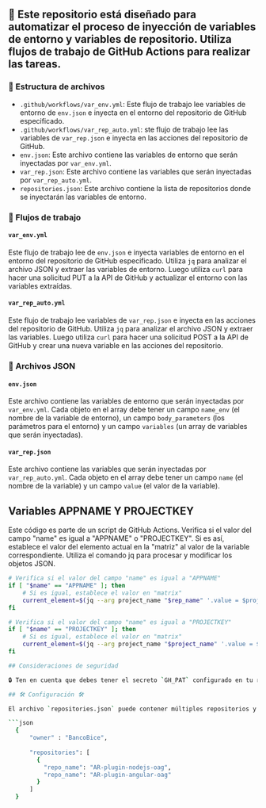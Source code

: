 ## 🤖 Este repositorio está diseñado para automatizar el proceso de inyección de variables de entorno y variables de repositorio. Utiliza flujos de trabajo de GitHub Actions para realizar las tareas.

### 📁 Estructura de archivos
- `.github/workflows/var_env.yml`: Este flujo de trabajo lee variables de entorno de `env.json` e inyecta en el entorno del repositorio de GitHub especificado.
- `.github/workflows/var_rep_auto.yml`: ste flujo de trabajo lee las variables de `var_rep.json` e inyecta en las acciones del repositorio de GitHub.
- `env.json`: Este archivo contiene las variables de entorno que serán inyectadas por `var_env.yml`.
- `var_rep.json`: Este archivo contiene las variables que serán inyectadas por `var_rep_auto.yml`.
- `repositories.json`: Este archivo contiene la lista de repositorios donde se inyectarán las variables de entorno.

### 🔄 Flujos de trabajo
#### `var_env.yml`
Este flujo de trabajo lee de `env.json` e inyecta variables de entorno en el entorno del repositorio de GitHub especificado. Utiliza `jq` para analizar el archivo JSON y extraer las variables de entorno. Luego utiliza `curl` para hacer una solicitud PUT a la API de GitHub y actualizar el entorno con las variables extraídas.

#### `var_rep_auto.yml`
Este flujo de trabajo lee variables de `var_rep.json` e inyecta en las acciones del repositorio de GitHub. Utiliza `jq` para analizar el archivo JSON y extraer las variables. Luego utiliza `curl` para hacer una solicitud POST a la API de GitHub y crear una nueva variable en las acciones del repositorio.

### 📄 Archivos JSON
#### `env.json`
Este archivo contiene las variables de entorno que serán inyectadas por `var_env.yml`. Cada objeto en el array debe tener un campo `name_env` (el nombre de la variable de entorno), un campo `body_parameters` (los parámetros para el entorno) y un campo `variables` (un array de variables que serán inyectadas).

#### `var_rep.json`
Este archivo contiene las variables que serán inyectadas por `var_rep_auto.yml`. Cada objeto en el array debe tener un campo `name` (el nombre de la variable) y un campo `value` (el valor de la variable).

## Variables APPNAME Y PROJECTKEY
Este código es parte de un script de GitHub Actions. Verifica si el valor del campo "name" es igual a "APPNAME" o "PROJECTKEY". Si es así, establece el valor del elemento actual en la "matriz" al valor de la variable correspondiente. Utiliza el comando jq para procesar y modificar los objetos JSON.

```bash
# Verifica si el valor del campo "name" es igual a "APPNAME"
if [ "$name" == "APPNAME" ]; then
    # Si es igual, establece el valor en "matrix"
    current_element=$(jq --arg project_name "$rep_name" '.value = $project_name' <<< "$current_element")
fi

# Verifica si el valor del campo "name" es igual a "PROJECTKEY"
if [ "$name" == "PROJECTKEY" ]; then
    # Si es igual, establece el valor en "matrix"
    current_element=$(jq --arg project_name "$project_name" '.value = $project_name' <<< "$current_element")
fi

## Consideraciones de seguridad

🔒 Ten en cuenta que debes tener el secreto `GH_PAT` configurado en tu repositorio con un token que tenga los permisos necesarios para agregar equipos a los repositorios. Además, el archivo `repositories.json` debe estar correctamente formateado y actualizado con los repositorios a los que deseas agregar grupos.

## 🛠️ Configuración 🛠️

El archivo `repositories.json` puede contener múltiples repositorios y debe tener el siguiente formato:

```json
  {
      "owner" : "BancoBice",
  
      "repositories": [
        {
          "repo_name": "AR-plugin-nodejs-oag",
          "repo_name": "AR-plugin-angular-oag"
        }
      ]
  }
